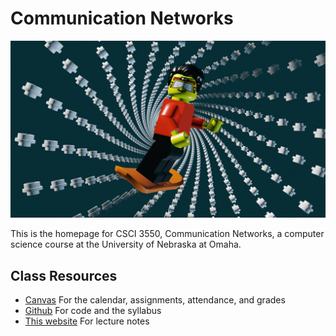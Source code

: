 # Communication Networks


![Communication Networks Splash Image](./images/CommNetworks.png)

This is the homepage for  CSCI 3550, Communication Networks, a computer science course at the University of Nebraska at Omaha.

## Class Resources
* [Canvas](https://unomaha.instructure.com/) For the calendar, assignments, attendance, and grades
* [Github](https://github.com/cs3550) For code and the syllabus
* [This website](https://net.ricks.io) For lecture notes

